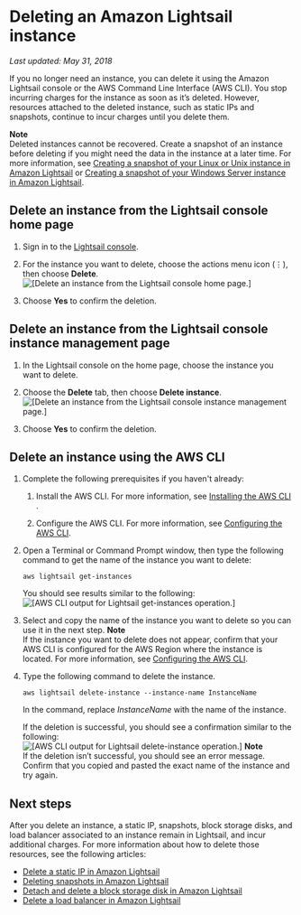 # Deleting an Amazon Lightsail instance<a name="delete-an-amazon-lightsail-instance"></a>

*Last updated: May 31, 2018*

If you no longer need an instance, you can delete it using the Amazon Lightsail console or the AWS Command Line Interface \(AWS CLI\)\. You stop incurring charges for the instance as soon as it’s deleted\. However, resources attached to the deleted instance, such as static IPs and snapshots, continue to incur charges until you delete them\.

**Note**  
Deleted instances cannot be recovered\. Create a snapshot of an instance before deleting if you might need the data in the instance at a later time\. For more information, see [Creating a snapshot of your Linux or Unix instance in Amazon Lightsail](lightsail-how-to-create-a-snapshot-of-your-instance.md) or [Creating a snapshot of your Windows Server instance in Amazon Lightsail](prepare-windows-based-instance-and-create-snapshot.md)\.

## Delete an instance from the Lightsail console home page<a name="delete-instance-in-lightsail-home-page"></a>

1. Sign in to the [Lightsail console](https://lightsail.aws.amazon.com/)\.

1. For the instance you want to delete, choose the actions menu icon \(⋮\), then choose **Delete**\.  
![\[Delete an instance from the Lightsail console home page.\]](https://d9yljz1nd5001.cloudfront.net/en_us/cdafd3c2a6d9edfefee89eda217b0068/images/animation_delete_instance.gif)

1. Choose **Yes** to confirm the deletion\.

## Delete an instance from the Lightsail console instance management page<a name="delete-instance-in-instance-management-page"></a>

1. In the Lightsail console on the home page, choose the instance you want to delete\.

1. Choose the **Delete** tab, then choose **Delete instance**\.  
![\[Delete an instance from the Lightsail console instance management page.\]](https://d9yljz1nd5001.cloudfront.net/en_us/cdafd3c2a6d9edfefee89eda217b0068/images/amazon-lightsail-delete-instance-button.png)

1. Choose **Yes** to confirm the deletion\.

## Delete an instance using the AWS CLI<a name="delete-instance-using-aws-cli"></a>

1. Complete the following prerequisites if you haven't already:

   1. Install the AWS CLI\. For more information, see [Installing the AWS CLI](http://docs.aws.amazon.com/cli/latest/userguide/installing.html) \.

   1. Configure the AWS CLI\. For more information, see [Configuring the AWS CLI](lightsail-how-to-set-up-access-keys-to-use-sdk-api-cli.md)\.

1. Open a Terminal or Command Prompt window, then type the following command to get the name of the instance you want to delete:

   ```
   aws lightsail get-instances
   ```

   You should see results similar to the following:  
![\[AWS CLI output for Lightsail get-instances operation.\]](https://d9yljz1nd5001.cloudfront.net/en_us/cdafd3c2a6d9edfefee89eda217b0068/images/amazon-lightsail-get-instance-output.png)

1. Select and copy the name of the instance you want to delete so you can use it in the next step\.
**Note**  
If the instance you want to delete does not appear, confirm that your AWS CLI is configured for the AWS Region where the instance is located\. For more information, see [Configuring the AWS CLI](lightsail-how-to-set-up-access-keys-to-use-sdk-api-cli.md)\.

1. Type the following command to delete the instance\.

   ```
   aws lightsail delete-instance --instance-name InstanceName
   ```

   In the command, replace *InstanceName* with the name of the instance\.

   If the deletion is successful, you should see a confirmation similar to the following:  
![\[AWS CLI output for Lightsail delete-instance operation.\]](https://d9yljz1nd5001.cloudfront.net/en_us/cdafd3c2a6d9edfefee89eda217b0068/images/amazon-lightsail-delete-instance-output.png)
**Note**  
If the deletion isn’t successful, you should see an error message\. Confirm that you copied and pasted the exact name of the instance and try again\.

## Next steps<a name="delete-instance-next-steps"></a>

After you delete an instance, a static IP, snapshots, block storage disks, and load balancer associated to an instance remain in Lightsail, and incur additional charges\. For more information about how to delete those resources, see the following articles:
+ [Delete a static IP in Amazon Lightsail](how-to-delete-static-ip.md)
+ [Deleting snapshots in Amazon Lightsail](amazon-lightsail-deleting-snapshots.md)
+ [Detach and delete a block storage disk in Amazon Lightsail](detach-and-delete-block-storage-disks.md)
+ [Delete a load balancer in Amazon Lightsail](delete-lightsail-load-balancer.md)